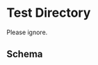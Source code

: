 # Test Directory

Please ignore.

## Schema

<!-- BEGIN_SQLALCHEMY_DOCS -->
<!-- END_SQLALCHEMY_DOCS -->
